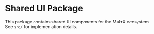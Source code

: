 # Shared UI Package

This package contains shared UI components for the MakrX ecosystem. See `src/` for implementation details.
